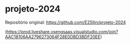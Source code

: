 # projeto-2024
Repositório original: https://github.com/E25llin/projeto-2024

(https://prod.liveshare.vsengsaas.visualstudio.com/join?AAC18106AA2796273064F28E0DBD3BDF20EE)
